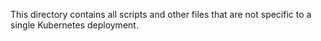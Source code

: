 <!--
SPDX-FileCopyrightText: © 2023 Siemens Healthcare GmbH

SPDX-License-Identifier: MIT
-->

This directory contains all scripts and other files that
are not specific to a single Kubernetes deployment.